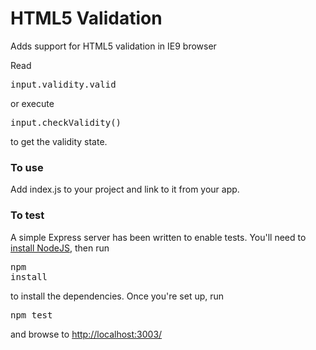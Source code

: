 HTML5 Validation
================

Adds support for HTML5 validation in IE9 browser

Read <pre>input.validity.valid</pre> or execute <pre>input.checkValidity()</pre>
to get the validity state.

### To use

Add index.js to your project and link to it from your app.

### To test

A simple Express server has been written to enable tests.
You'll need to <a href='http://nodejs.org/'>install NodeJS</a>, 
then run <pre>npm install</pre> to install the dependencies.
Once you're set up, run <pre>npm test</pre> and browse to <a href='http://localhost:3003/'>http://localhost:3003/</a>